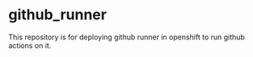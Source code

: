 # github_runner
This repository is for deploying github runner  in openshift to run github actions on it.
